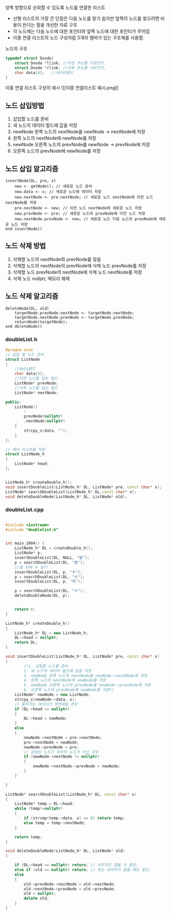 양쪽 방향으로 순회할 수 있도록 노드를 연결한 리스트 
- 선형 리스트의 가장 큰 단점은 다음 노드를 찾기 쉽지만 앞쪽의 노드를 찾으려면 비용이 든다는 점을 개선한 자료 구조
- 각 노드에는 다음  노드에 대한 포인터와 앞쪽 노드에  대한 포인터가 주어짐
- 이중 연결 리스트의 노드 구성처럼 3개의 멤버가 있는 구조체를 사용함.

노드의 구조
```cpp
typedef struct Dnode{
	struct Dnode *llink; //이전 주소를 가르킨다.
	struct Dnode *rlink; //이후 주소를 가르킨다.
	char data[4];	//데이터필드
}
```

이중 연결 리스트 구성의 예시
![[이중 연결리스트 예시.png]]

## 노드 삽입방법
1. 삽입할 노드를 준비
2. 새 노드의 데이터 필드에 값을 저장
3. newNode 왼쪽 노드의 nextNode를 newNode -> nextNode에 저장
4. 왼쪽 노드의 nextNode에 newNode를 저장
5. newNode 오른쪽 노드의 prevNode를 newNode -> prevNode에 저장
6. 오른쪽 노드의 prevNode에 newNode를 저장

## 노드 삽입 알고리즘
```algorism
insertNode(DL, pre, x)
	new <- getNode(); // 새로운 노드 준비
	new.data <- x; // 새로운 노드에 데이터 저장
	new.nextNode <- pre.nextNode; // 새로운 노드 nextNode에 이전 노드 nextNode를 저장
	pre.nextNode <- new; // 이전 노드 nextNode에 새로운 노드 저장
	new.prevNode <- pre; // 새로운 노드의 prevNode에 이전 노드 저장
	new.nextNode.prevNode <- new; // 새로운 노드 다음 노드의 prevNode에 새로운 노드 저장
end insertNode()
```

## 노드 삭제 방법
1. 삭제할 노드의 nextNode와 prevNode를 찾음
2. 삭제할 노드의 nextNode의 prevNode에 삭제 노드 prevNode를 저장
3. 삭제할 노드 prevNode의 nextNode에 삭제 노드 nextNode를 저장
4. 삭제 노드 nullptr, 메모리 해제 

## 노드 삭제 알고리즘
```algorism
deleteNode(DL, old)
	targetNode.prevNode.nextNode <- targetNode.nextNode;
	targetNode.nextNode.prevNode <- targetNode.prevNode;
	returnNode(targetNode);
end deleteNode()
```


### doubleList.h
```cpp
#pragma once
// 삽입 할 노드 준비 
struct ListNode
{
	//data필드
	char data[4];
	//이전 노드를 담는 필드
	ListNode* prevNode;
	//이후 노드를 담는 필드
	ListNode* nextNode;

public:
	ListNode() 
		:
		prevNode(nullptr)
		,nextNode(nullptr)
	{
		strcpy_s(data, "");
	}
};

// 헤더 리스트를 지정
struct ListNode_h
{
	ListNode* head;
};


ListNode_h* createDouble_h();
void insertDoubleList(ListNode_h* DL, ListNode* pre, const char* x);
ListNode* searchDoubleList(ListNode_h* DL,const char* x);
void deleteDoubleNode(ListNode_h* DL, ListNode* old);
```

### doubleList.cpp
```cpp

#include <iostream>
#include "doublelist.h"


int main_1004() {
	ListNode_h* DL = createDouble_h();
	ListNode* p;
	insertDoubleList(DL, NULL, "월");
	p = searchDoubleList(DL, "월");
	//월 뒤에 수 넣기
	insertDoubleList(DL, p, "수");
	p = searchDoubleList(DL, "수");
	insertDoubleList(DL, p, "목");

	p = searchDoubleList(DL, "수");      
	deleteDoubleNode(DL, p);


	return 0;
}

ListNode_h* createDouble_h()
{
	ListNode_h* DL = new ListNode_h;
	DL->head = nullptr;
	return DL;
}

void insertDoubleList(ListNode_h* DL, ListNode* pre, const char* x)
{
		/*1. 삽입할 노드를 준비
		2. 새 노드의 데이터 필드에 값을 저장
		3. newNode 왼쪽 노드의 nextNode를 newNode->nextNode에 저장
		4. 왼쪽 노드의 nextNode에 newNode를 저장
		5. newNode 오른쪽 노드의 prevNode를 newNode->prevNode에 저장
		6. 오른쪽 노드의 prevNode에 newNode를 저장*/
	ListNode* newNode = new ListNode;
	strcpy_s(newNode->data, x);
	// 들어가는 데이터가 첫번재일 경우
	if (DL->head == nullptr)
	{
		DL->head = newNode;
	}
	else
	{
		newNode->nextNode = pre->nextNode;
		pre->nextNode = newNode;
		newNode->prevNode = pre;
		// 삽입된 노드가 마지막 노드가 아닌 경우
		if (newNode->nextNode != nullptr)
		{
			newNode->nextNode->prevNode = newNode;
		}
	}

}

ListNode* searchDoubleList(ListNode_h* DL, const char* x)
{
	ListNode* temp = DL->head;
	while (temp!=nullptr)
	{
		if (strcmp(temp->data, x) == 0) return temp;
		else temp = temp->nextNode;
	}

	return temp;
}

void deleteDoubleNode(ListNode_h* DL, ListNode* old)
{

	if (DL->head == nullptr) return; // 아무것도 없을 시 중단.
	else if (old == nullptr) return; // 찾는 데이터가 없을 때도 중단.
	else
	{
		old->prevNode->nextNode = old->nextNode;
		old->nextNode->prevNode = old->prevNode;
		old = nullptr;
		delete old;
	}
}



```